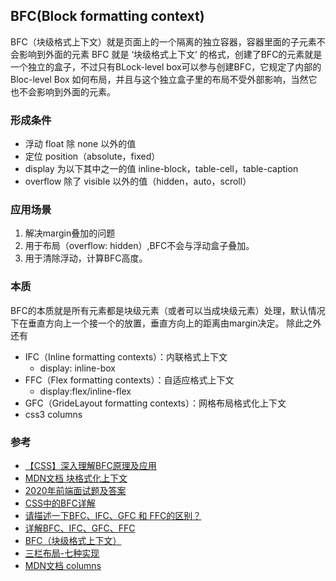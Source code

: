 BFC(Block formatting context)  
---
BFC（块级格式上下文）就是页面上的一个隔离的独立容器，容器里面的子元素不会影响到外面的元素
BFC 就是 ‘块级格式上下文’ 的格式，创建了BFC的元素就是一个独立的盒子，不过只有BLock-level box可以参与创建BFC，它规定了内部的Bloc-level Box 如何布局，并且与这个独立盒子里的布局不受外部影响，当然它也不会影响到外面的元素。 

### 形成条件
- 浮动 float 除 none 以外的值
- 定位 position（absolute，fixed）
- display 为以下其中之一的值 inline-block，table-cell，table-caption
- overflow 除了 visible 以外的值（hidden，auto，scroll）
### 应用场景
  1. 解决margin叠加的问题 
  2. 用于布局（overflow: hidden）,BFC不会与浮动盒子叠加。 
  3. 用于清除浮动，计算BFC高度。  

### 本质
BFC的本质就是所有元素都是块级元素（或者可以当成块级元素）处理，默认情况下在垂直方向上一个接一个的放置，垂直方向上的距离由margin决定。
除此之外还有  
- IFC（Inline formatting contexts）：内联格式上下文
  - display: inline-box
- FFC（Flex formatting contexts）：自适应格式上下文
  - display:flex/inline-flex
- GFC（GrideLayout formatting contexts）：网格布局格式化上下文
- css3 columns

### 参考 
- [【CSS】深入理解BFC原理及应用](https://www.jianshu.com/p/acf76871d259)  
- [MDN文档 块格式化上下文](https://developer.mozilla.org/zh-CN/docs/Web/Guide/CSS/Block_formatting_context)  
- [2020年前端面试题及答案](https://blog.csdn.net/raleway/article/details/104268283)  
- [CSS中的BFC详解](https://www.cnblogs.com/chen-cong/p/7862832.html)  
- [请描述一下BFC、IFC、GFC 和 FFC的区别？](https://zhuanlan.zhihu.com/p/134094372)
- [详解BFC、IFC、GFC、FFC](https://juejin.im/post/6844904117056323597)
- [BFC（块级格式上下文）](https://github.com/amandakelake/blog/issues/25)
- [三栏布局-七种实现](https://github.com/amandakelake/blog/issues/28)
- [MDN文档 columns](https://developer.mozilla.org/zh-CN/docs/Web/CSS/columns)